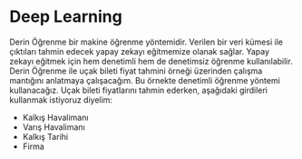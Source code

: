 # Deep Learning

Derin Öğrenme bir makine öğrenme yöntemidir. Verilen bir veri kümesi ile çıktıları tahmin edecek yapay zekayı eğitmemize olanak sağlar. Yapay zekayı eğitmek için hem denetimli hem de denetimsiz öğrenme kullanılabilir.
Derin Öğrenme ile uçak bileti fiyat tahmini örneği üzerinden çalışma mantığını anlatmaya çalışacağım. Bu örnekte denetimli öğrenme yöntemi kullanacağız.
Uçak bileti fiyatlarını tahmin ederken, aşağıdaki girdileri kullanmak istiyoruz diyelim:
  * Kalkış Havalimanı
  * Varış Havalimanı
  * Kalkış Tarihi
  * Firma
